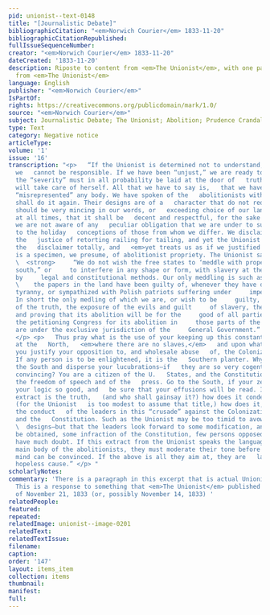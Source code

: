 ```yaml
---
pid: unionist--text-0148
title: "[Journalistic Debate]"
bibliographicCitation: "<em>Norwich Courier</em> 1833-11-20"
bibliographicCitationRepublished: 
fullIssueSequenceNumber: 
creator: "<em>Norwich Courier</em> 1833-11-20"
dateCreated: '1833-11-20'
description: Riposte to content from <em>The Unionist</em>, with one paragraph directly
  from <em>The Unionist</em>
language: English
publisher: "<em>Norwich Courier</em>"
IsPartOf: 
rights: https://creativecommons.org/publicdomain/mark/1.0/
source: "<em>Norwich Courier</em>"
subject: Journalistic Debate; The Unionist; Abolition; Prudence Crandall
type: Text
category: Negative notice
articleType: 
volume: '1'
issue: '16'
transcription: "<p>   “If the Unionist is determined not to understand, but to misconceive,
  we   cannot be responsible. If we have been “unjust,” we are ready to make   amends—but
  the “severity” must in all probability be laid at the door of   truth, and the latter
  will take care of herself. All that we have to say is,   that we have not wittingly
  “misrepresented” any body. We have spoken of the   abolitionists with freedom, and
  shall do it again. Their designs are of a   character that do not require that we
  should be very mincing in our words, or   exceeding choice of our language. We mean,
  at all times, that it shall be   decent and respectful, for the sake of the public—but
  we are not aware of any   peculiar obligation that we are under to suit our phrases
  to the holiday   conceptions of those from whom we differ. We disclaimed, expressly,
  the   justice of retorting railing for tailing, and yet the Unionist suppresses
  the   disclaimer totally, and   <em>yet treats us as if we justified it.</em>   This
  is a specimen, we presume, of abolitionist propriety. The Unionist says— </p> <p>
  \  <strong>     “We do not wish the free states to ‘meddle with property at the
  south,” or     to interfere in any shape or form, with slavery at the south, except
  by     legal and constitutional methods. Our only meddling is such as almost all
  \    the papers in the land have been guilty of, whenever they have denounced     Russian
  tyranny, or sympathized with Polish patriots suffering under     imperial despotism.
  In short the only medling of which we are, or wish to be     guilty, is the utterance
  of the truth, the exposure of the evils and guilt     of slavery, the asserting
  and proving that its abolition will be for the     good of all parties concerned,
  the petitioning Congress for its abolition in     those parts of the country which
  are under the exclusive jurisdiction of the     General Government.”   </strong>
  </p> <p>   Thus pray what is the use of your keeping up this constant agitation
  at the   North,   <em>where there are no slaves,</em>   and upon what grounds do
  you justify your opposition to, and wholesale abuse   of, the Colonization Society.
  If any person is to be enlightened, it is the   Southern planter. Why not go to
  the South and disperse your lucubrations—if   they are so very cogent, wise, and
  convincing? You are a citizen of the U.   States, and the Constitution guaranties
  the freedom of speech and of the   press. Go to the South, if your zeal is so abundant,
  your logic so good, and   be sure that your effusions will be read. If the above
  extract is the truth,   (and who shall gainsay it?) how does it condemn the leaders,
  (for the Unionist   is too modest to assume that title,) how does it, we say, condemn
  the conduct   of the leaders in this “crusade” against the Colonization Society,
  and the   Constitution. Such as the Unionist may be too timid to avow their real
  \  designs—but that the leaders look forward to some modification, and if that   cannot
  be obtained, some infraction of the Constitution, few persons opposed   to them
  have much doubt. If this extract from the Unionist speaks the language   of the
  main body of the abolitionists, they must moderate their tone before   the public
  mind can be convinced. If the above is all they aim at, they are   laboring in a
  hopeless cause.” </p> "
scholarlyNotes: 
commentary: 'There is a paragraph in this excerpt that is actual Unionist content.
  This is a response to something that <em>The Unionist</em> published in the issue
  of November 21, 1833 (or, possibly November 14, 1833) '
relatedPeople: 
featured: 
repeated: 
relatedImage: unionist--image-0201
relatedText: 
relatedTextIssue: 
filename: 
caption: 
order: '147'
layout: items_item
collection: items
thumbnail: 
manifest: 
full: 
---
```

